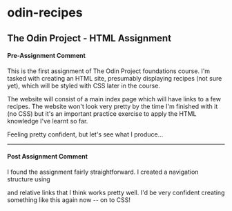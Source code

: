 # odin-recipes
## The Odin Project - HTML Assignment

#### Pre-Assignment Comment 

This is the first assignment of The Odin Project foundations course. I'm tasked with creating an HTML site, presumably displaying recipes (not sure yet), which will be styled with CSS later in the course. 

The website will consist of a main index page which will have links to a few recipes. The website won't look very pretty by the time I'm finished with it (no CSS) but it's an important practice exercise to apply the HTML knowledge I've learnt so far. 

Feeling pretty confident, but let's see what I produce...

---

#### Post Assignment Comment 

I found the assignment fairly straightforward. I created a navigation structure using <p> and relative links that I think works pretty well. I'd be very confident creating something like this again now -- on to CSS!
